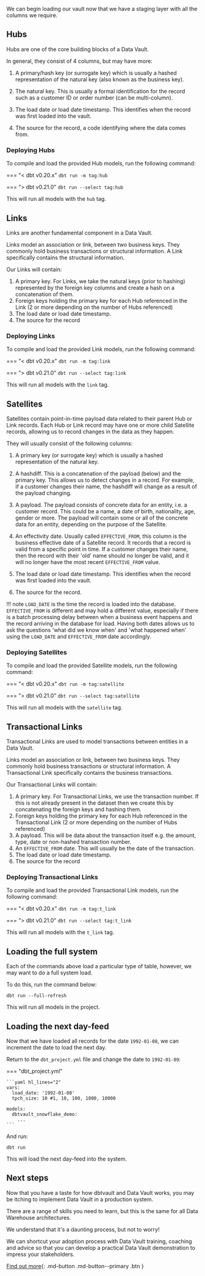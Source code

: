 We can begin loading our vault now that we have a staging layer with all the columns we require.

## Hubs

Hubs are one of the core building blocks of a Data Vault. 

In general, they consist of 4 columns, but may have more: 

1. A primary/hash key (or surrogate key) which is usually a hashed representation of the natural key (also known as the business key).

2. The natural key. This is usually a formal identification for the record such as a customer ID or 
order number (can be multi-column).

3. The load date or load date timestamp. This identifies when the record was first loaded into the vault.

4. The source for the record, a code identifying where the data comes from.

### Deploying Hubs

To compile and load the provided Hub models, run the following command:

=== "< dbt v0.20.x"
    `dbt run -m tag:hub`

=== "> dbt v0.21.0"
    `dbt run --select tag:hub`

This will run all models with the `hub` tag.

## Links

Links are another fundamental component in a Data Vault. 

Links model an association or link, between two business keys. They commonly hold business transactions or structural 
information. A Link specifically contains the structural information.

Our Links will contain:

1. A primary key. For Links, we take the natural keys (prior to hashing) represented by the foreign key columns
and create a hash on a concatenation of them. 
2. Foreign keys holding the primary key for each Hub referenced in the Link (2 or more depending on the number of Hubs 
referenced) 
3. The load date or load date timestamp.
4. The source for the record

### Deploying Links

To compile and load the provided Link models, run the following command:

=== "< dbt v0.20.x" 
    `dbt run -m tag:link`

=== "> dbt v0.21.0"
    `dbt run --select tag:link`

This will run all models with the `link` tag.

## Satellites

Satellites contain point-in-time payload data related to their parent Hub or Link records. 
Each Hub or Link record may have one or more child Satellite records, allowing us to record changes in 
the data as they happen. 

They will usually consist of the following columns:

1. A primary key (or surrogate key) which is usually a hashed representation of the natural key.

2. A hashdiff. This is a concatenation of the payload (below) and the primary key. This
allows us to detect changes in a record. For example, if a customer changes their name, 
the hashdiff will change as a result of the payload changing. 

3. A payload. The payload consists of concrete data for an entity, i.e. a customer record. This could be
a name, a date of birth, nationality, age, gender or more. The payload will contain some or all of the
concrete data for an entity, depending on the purpose of the Satellite. 

4. An effectivity date. Usually called `EFFECTIVE_FROM`, this column is the business effective date of a 
Satellite record. It records that a record is valid from a specific point in time.
If a customer changes their name, then the record with their 'old' name should no longer be valid, and it will no longer 
have the most recent `EFFECTIVE_FROM` value. 

5. The load date or load date timestamp. This identifies when the record was first loaded into the vault.

6. The source for the record.

!!! note
    `LOAD_DATE` is the time the record is loaded into the database. `EFFECTIVE_FROM` is different and may hold a 
    different value, especially if there is a batch processing delay between when a business event happens and the 
    record arriving in the database for load. Having both dates allows us to ask the questions 'what did we know when' 
    and 'what happened when' using the `LOAD_DATE` and `EFFECTIVE_FROM` date accordingly.

### Deploying Satellites

To compile and load the provided Satellite models, run the following command:

=== "< dbt v0.20.x" 
    `dbt run -m tag:satellite`

=== "> dbt v0.21.0"
    `dbt run --select tag:satellite`

This will run all models with the `satellite` tag.

## Transactional Links

Transactional Links are used to model transactions between entities in a Data Vault. 

Links model an association or link, between two business keys. They commonly hold business transactions or structural 
information. A Transactional Link specifically contains the business transactions.

Our Transactional Links will contain:

1. A primary key. For Transactional Links, we use the transaction number. If this is not already present in the dataset
then we create this by concatenating the foreign keys and hashing them. 
2. Foreign keys holding the primary key for each Hub referenced in the Transactional Link (2 or more depending on the number of Hubs 
referenced) 
3. A payload. This will be data about the transaction itself e.g. the amount, type, date or non-hashed transaction number.
4. An `EFFECTIVE_FROM` date. This will usually be the date of the transaction.
5. The load date or load date timestamp.
6. The source for the record

### Deploying Transactional Links

To compile and load the provided Transactional Link models, run the following command:

=== "< dbt v0.20.x" 
    `dbt run -m tag:t_link`

=== "> dbt v0.21.0"
    `dbt run --select tag:t_link`

This will run all models with the `t_link` tag.

## Loading the full system

Each of the commands above load a particular type of table, however, we may want to do a full system load.

To do this, run the command below:

`dbt run --full-refresh` 

This will run all models in the project.

## Loading the next day-feed

Now that we have loaded all records for the date `1992-01-08`, we can increment the date to load the next day.

Return to the `dbt_project.yml` file and change the date to `1992-01-09`:

=== "dbt_project.yml"

    ```yaml hl_lines="2"
    vars:
      load_date: '1992-01-08'
      tpch_size: 10 #1, 10, 100, 1000, 10000
    
    models:
      dbtvault_snowflake_demo:
        ...
    ```

And run:

`dbt run` 

This will load the next day-feed into the system.

## Next steps

Now that you have a taste for how dbtvault and Data Vault works, you may be itching to implement Data Vault in
a production system.

There are a range of skills you need to learn, but this is the same for all Data Warehouse architectures.

We understand that it's a daunting process, but not to worry! 

We can shortcut your adoption process with Data Vault training, coaching and advice so that you can develop a 
practical Data Vault demonstration to impress your stakeholders. 

[Find out more](https://www.data-vault.co.uk/dbtvault/){: .md-button .md-button--primary .btn }